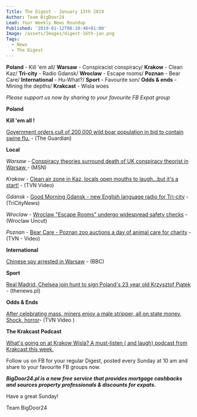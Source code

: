 ```yaml
---
Title: The Digest - January 13th 2019
Author: Team BigDoor24
Lead: Your Weekly News Roundup
Published: '2019-01-12T08:10:48+01:00'
Image: /assets/Images/digest-16th-jan.png
Tags:
  - News
  - The Digest
---
```

**Poland** - Kill 'em all/ **Warsaw** - Conspiracist conspiracy/ **Krakow** - Clean Kaz/ **Tri-city** - Radio Gdansk/ **Wroclaw** - Escape rooms/ **Poznan** - Bear Care/ **International** - Hu-What?/ **Sport** - Favourite son/ **Odds & ends** - Mining the depths/ **Krakcast** - Wisla woes



_Please support us now by sharing to your favourite FB Expat group_

<div class="sharethis-inline-share-buttons"></div>

**Poland**

**Kill 'em all !**

[Government orders cull of 200,000 wild boar population in bid to contain swine flu.](https://www.theguardian.com/environment/2019/jan/11/planned-wild-boar-cull-in-poland-angers-conservationists?CMP=Share_AndroidApp_Email)  - (The Guardian)

**Local**

_Warsaw_ -  [Conspiracy theories surround death of UK conspiracy theorist in Warsaw ](https://www.msn.com/en-gb/news/uknews/british-ufo-hunter-max-spiers-died-after-taking-anti-anxiety-drug-inquest-hears/ar-BBRW8yz?li=AA59G2&srcref=rss&parent-title=flooded-areas-braced-for-storm-frank-to-hit-uk&parent-ns=ar&parent-content-id=BBnYTFD)- (MSN)

_Krakow_ -  [Clean air zone in Kaz, locals open mouths to laugh...but it's a start!](https://www.tvn24.pl/tvn24-news-in-english,157,m/kazimierz-district-in-krakow-has-become-a-clean-air-zone,898647.html) - (TVN Video)

_Gdansk_ - [Good Morning Gdansk - new English language radio for Tri-city](https://tricitynews.pl/good-morning-gdansk-new-radio-program-for-english-speakers/) - (TriCityNews)

_Wroclaw_ - [Wroclaw "Escape Rooms" undergo widespread safety checks](http://wroclawuncut.com/2019/01/07/koszalin-tragedy-prompts-safety-checks-of-wroclaws-escape-rooms/) - (Wroclaw Uncut)

_Poznan_ -  [Bear Care - Poznan zoo auctions a day of animal care for charity](https://www.tvn24.pl/tvn24-news-in-english,157,m/the-zoo-poznan-supports-the-great-orchestra-of-christmas-charity,899004.html) - (TVN - Video)

**International**

[Chinese spy arrested in Warsaw](https://www.bbc.com/news/world-europe-46836377) - (BBC) 

**Sport**

[Real Madrid, Chelsea join hunt to sign Poland's 23 year old Krzysztof Piątek](http://thenews.pl/1/5/Artykul/400467,Football-giants-chasing-rising-Polish-star-Piatek-reports) - (thenews.pl)

**Odds & Ends**

[After celebrating mass, miners enjoy a male stripper, all on state money, Shock, horror](https://www.tvn24.pl/tvn24-news-in-english,157,m/male-stripper-at-a-miner-s-holiday-party-sponsored-by-polish-gas-giant,899000.html)- (TVN Video )

**The Krakcast Podcast**

[What's going on at Krakow Wisla? A must-listen ( and laugh) podcast from Krakcast this week.](https://www.krakcast.pl/e/krakcast-talks-wisla/)

Follow us on FB for your regular Digest, posted every Sunday at 10 am and share to your favourite FB groups now.

_**BigDoor24.pl is a new free service that provides mortgage cashbacks and sources property professionals & discounts for expats.**_

Have a great Sunday!

Team BigDoor24

